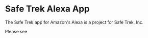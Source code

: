 # Safe Trek Alexa App

The Safe Trek app for Amazon's Alexa is a project for Safe Trek, Inc.

Please see 
